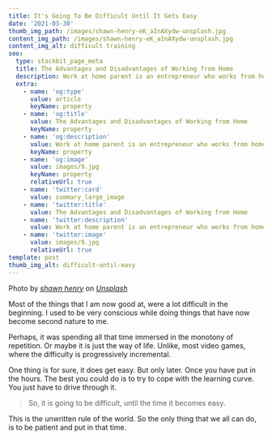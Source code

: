 ```yaml
---
title: It's Going To Be Difficult Until It Gets Easy
date: '2021-03-30'
thumb_img_path: /images/shawn-henry-eK_aInAXydw-unsplash.jpg
content_img_path: /images/shawn-henry-eK_aInAXydw-unsplash.jpg
content_img_alt: difficult training
seo:
  type: stackbit_page_meta
  title: The Advantages and Disadvantages of Working from Home
  description: Work at home parent is an entrepreneur who works from home
  extra:
    - name: 'og:type'
      value: article
      keyName: property
    - name: 'og:title'
      value: The Advantages and Disadvantages of Working from Home
      keyName: property
    - name: 'og:description'
      value: Work at home parent is an entrepreneur who works from home
      keyName: property
    - name: 'og:image'
      value: images/9.jpg
      keyName: property
      relativeUrl: true
    - name: 'twitter:card'
      value: summary_large_image
    - name: 'twitter:title'
      value: The Advantages and Disadvantages of Working from Home
    - name: 'twitter:description'
      value: Work at home parent is an entrepreneur who works from home
    - name: 'twitter:image'
      value: images/9.jpg
      relativeUrl: true
template: post
thumb_img_alt: difficult-until-easy
---
```

Photo by [*shawn henry*](https://unsplash.com/@1ofakind?utm_source=unsplash\&utm_medium=referral\&utm_content=creditCopyText) on [*Unsplash*](https://unsplash.com/s/photos/the-grind?utm_source=unsplash\&utm_medium=referral\&utm_content=creditCopyText)

Most of the things that I am now good at, were a lot difficult in the beginning. I used to be very conscious while doing things that have now become second nature to me.

Perhaps, it was spending all that time immersed in the monotony of repetition. Or maybe it is just the way of life. Unlike, most video games, where the difficulty is progressively incremental.

One thing is for sure, it does get easy. But only later. Once you have put in the hours. The best you could do is to try to cope with the learning curve. You just have to drive through it.

> So, it is going to be difficult, until the time it becomes easy.

This is the unwritten rule of the world. So the only thing that we all can do, is to be patient and put in that time.
